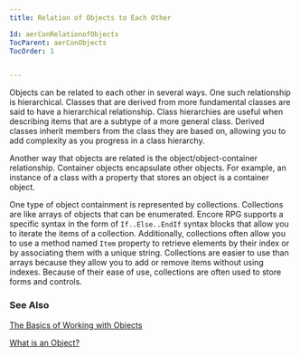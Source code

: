 ```yaml
---
title: Relation of Objects to Each Other

Id: aerConRelationofObjects
TocParent: aerConObjects
TocOrder: 1


---
```


Objects can be related to each other in several ways. One such relationship is hierarchical. Classes that are derived from more fundamental classes are said to have a hierarchical relationship. Class hierarchies are useful when describing items that are a subtype of a more general class. Derived classes inherit members from the class they are based on, allowing you to add complexity as you progress in a class hierarchy. 

Another way that objects are related is the object/object-container relationship. Container objects encapsulate other objects. For example, an instance of a class with a property that stores an object is a container object. 

One type of object containment is represented by collections. Collections are like arrays of objects that can be enumerated. Encore RPG supports a specific syntax in the form of ```If..Else..EndIf``` syntax blocks that allow you to iterate the items of a collection. Additionally, collections often allow you to use a method named ```Item``` property to retrieve elements by their index or by associating them with a unique string. Collections are easier to use than arrays because they allow you to add or remove items without using indexes. Because of their ease of use, collections are often used to store forms and controls. 

### See Also
[The Basics of Working with Objects](aerConBasicsofObjects.html)

[What is an Object?](aerConWhatisanObject.html) 
